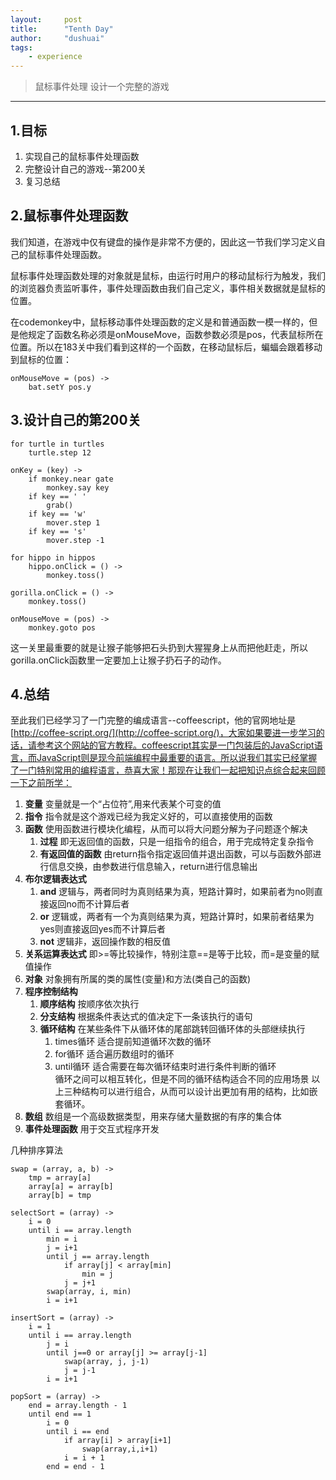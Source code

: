 ```yaml
---
layout:     post
title:      "Tenth Day"
author:     "dushuai"
tags:
    - experience
---
```


> 鼠标事件处理 设计一个完整的游戏

<!--more-->

---

## 1.目标

1. 实现自己的鼠标事件处理函数
2. 完整设计自己的游戏--第200关
3. 复习总结

## 2.鼠标事件处理函数

我们知道，在游戏中仅有键盘的操作是非常不方便的，因此这一节我们学习定义自己的鼠标事件处理函数。

鼠标事件处理函数处理的对象就是鼠标，由运行时用户的移动鼠标行为触发，我们的浏览器负责监听事件，事件处理函数由我们自己定义，事件相关数据就是鼠标的位置。

在codemonkey中，鼠标移动事件处理函数的定义是和普通函数一模一样的，但是他规定了函数名称必须是onMouseMove，函数参数必须是pos，代表鼠标所在位置。所以在183关中我们看到这样的一个函数，在移动鼠标后，蝙蝠会跟着移动到鼠标的位置：

```
onMouseMove = (pos) ->
    bat.setY pos.y
```

## 3.设计自己的第200关

```
for turtle in turtles
    turtle.step 12

onKey = (key) ->
    if monkey.near gate
        monkey.say key
    if key == ' '
        grab()
    if key == 'w'
        mover.step 1
    if key == 's'
        mover.step -1

for hippo in hippos
    hippo.onClick = () ->
        monkey.toss()
        
gorilla.onClick = () ->
    monkey.toss()

onMouseMove = (pos) ->
    monkey.goto pos
```

这一关里最重要的就是让猴子能够把石头扔到大猩猩身上从而把他赶走，所以gorilla.onClick函数里一定要加上让猴子扔石子的动作。

## 4.总结

至此我们已经学习了一门完整的编成语言--coffeescript，他的官网地址是[http://coffee-script.org/](http://coffee-script.org/)，大家如果要进一步学习的话，请参考这个网站的官方教程。coffeescript其实是一门包装后的JavaScript语言，而JavaScript则是现今前端编程中最重要的语言。所以说我们其实已经掌握了一门特别常用的编程语言，恭喜大家！那现在让我们一起把知识点综合起来回顾一下之前所学：


1. **变量** 变量就是一个“占位符”,用来代表某个可变的值
2. **指令** 指令就是这个游戏已经为我定义好的，可以直接使用的函数
3. **函数** 使用函数进行模块化编程，从而可以将大问题分解为子问题逐个解决
    1. **过程** 即无返回值的函数，只是一组指令的组合，用于完成特定复杂指令
    2. **有返回值的函数** 由return指令指定返回值并退出函数，可以与函数外部进行信息交换，由参数进行信息输入，return进行信息输出
4. **布尔逻辑表达式**
    1. **and** 逻辑与，两者同时为真则结果为真，短路计算时，如果前者为no则直接返回no而不计算后者
    2. **or** 逻辑或，两者有一个为真则结果为真，短路计算时，如果前者结果为yes则直接返回yes而不计算后者
    3. **not** 逻辑非，返回操作数的相反值
5. **关系运算表达式** 即>=等比较操作，特别注意==是等于比较，而=是变量的赋值操作
6. **对象** 对象拥有所属的类的属性(变量)和方法(类自己的函数)
7. **程序控制结构**
    1. **顺序结构** 按顺序依次执行
    2. **分支结构** 根据条件表达式的值决定下一条该执行的语句
    3. **循环结构** 在某些条件下从循环体的尾部跳转回循环体的头部继续执行
        1. times循环 适合提前知道循环次数的循环
        2. for循环 适合遍历数组时的循环
        3. until循环 适合需要在每次循环结束时进行条件判断的循环<br>
        循环之间可以相互转化，但是不同的循环结构适合不同的应用场景
    以上三种结构可以进行组合，从而可以设计出更加有用的结构，比如嵌套循环。
8. **数组** 数组是一个高级数据类型，用来存储大量数据的有序的集合体
9. **事件处理函数** 用于交互式程序开发

几种排序算法

```
swap = (array, a, b) ->
    tmp = array[a]
    array[a] = array[b]
    array[b] = tmp

selectSort = (array) ->
    i = 0
    until i == array.length
        min = i
        j = i+1
        until j == array.length
            if array[j] < array[min]
                min = j
            j = j+1
        swap(array, i, min)
        i = i+1

insertSort = (array) ->
    i = 1
    until i == array.length
        j = i
        until j==0 or array[j] >= array[j-1]
            swap(array, j, j-1)
            j = j-1
        i = i+1

popSort = (array) ->
    end = array.length - 1
    until end == 1
        i = 0
        until i == end
            if array[i] > array[i+1]
                swap(array,i,i+1)
            i = i + 1
        end = end - 1
```
